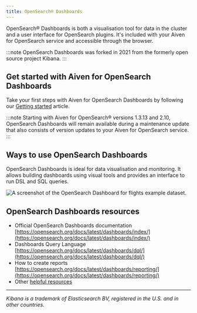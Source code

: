 ```yaml
---
title: OpenSearch® Dashboards
---
```


OpenSearch® Dashboards is both a visualisation tool for data in the
cluster and a user interface for OpenSearch plugins. It's included with
your Aiven for OpenSearch service and accessible through the browser.

:::note
OpenSearch Dashboards was forked in 2021 from the formerly open source
project Kibana.
:::

## Get started with Aiven for OpenSearch Dashboards

Take your first steps with Aiven for OpenSearch Dashboards by following
our [Getting started](/docs/products/opensearch/dashboards/get-started) article.

:::note
Starting with Aiven for OpenSearch® versions 1.3.13 and 2.10, OpenSearch
Dashboards will remain available during a maintenance update that also
consists of version updates to your Aiven for OpenSearch service.
:::

## Ways to use OpenSearch Dashboards

OpenSearch Dashboards is ideal for data visualisation and monitoring. It
allows building dashboards using visual tools and provides an interface
to run DSL and SQL queries.

![A screenshot of the OpenSearch Dashboard for flights example dataset.](/images/products/opensearch/dashboard-example.png)

## OpenSearch Dashboards resources

-   Official OpenSearch Dashboards documentation
    [https://opensearch.org/docs/latest/dashboards/index/](https://opensearch.org/docs/latest/dashboards/index/)
-   Dashboards Query Language
    [https://opensearch.org/docs/latest/dashboards/dql/](https://opensearch.org/docs/latest/dashboards/dql/)
-   How to create reports
    [https://opensearch.org/docs/latest/dashboards/reporting/](https://opensearch.org/docs/latest/dashboards/reporting/)
-   Other
    [helpful resources](/docs/products/opensearch/dashboards/howto)

------------------------------------------------------------------------

*Kibana is a trademark of Elasticsearch BV, registered in the U.S. and
in other countries.*
